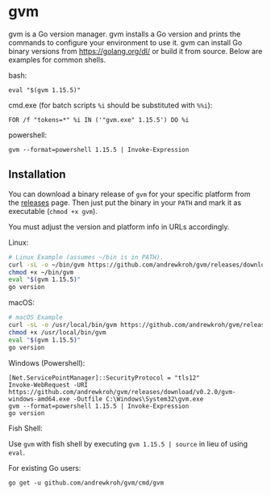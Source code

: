 gvm
===

gvm is a Go version manager. gvm installs a Go version and prints the commands
to configure your environment to use it. gvm can install Go binary versions from
https://golang.org/dl/ or build it from source. Below are examples for common
shells.

bash:

`eval "$(gvm 1.15.5)"`

cmd.exe (for batch scripts `%i` should be substituted with `%%i`):

`FOR /f "tokens=*" %i IN ('"gvm.exe" 1.15.5') DO %i`

powershell:

`gvm --format=powershell 1.15.5 | Invoke-Expression`

Installation
------------

You can download a binary release of `gvm` for your specific platform from the
[releases](https://github.com/andrewkroh/gvm/releases) page. Then just put the
binary in your `PATH` and mark it as executable (`chmod +x gvm`).

You must adjust the version and platform info in URLs accordingly.

Linux:

``` bash
# Linux Example (assumes ~/bin is in PATH).
curl -sL -o ~/bin/gvm https://github.com/andrewkroh/gvm/releases/download/v0.2.0/gvm-linux-amd64
chmod +x ~/bin/gvm
eval "$(gvm 1.15.5)"
go version
```

macOS:

``` bash
# macOS Example
curl -sL -o /usr/local/bin/gvm https://github.com/andrewkroh/gvm/releases/download/v0.2.0/gvm-darwin-amd64
chmod +x /usr/local/bin/gvm
eval "$(gvm 1.15.5)"
go version
```

Windows (Powershell):

```
[Net.ServicePointManager]::SecurityProtocol = "tls12"
Invoke-WebRequest -URI https://github.com/andrewkroh/gvm/releases/download/v0.2.0/gvm-windows-amd64.exe -Outfile C:\Windows\System32\gvm.exe
gvm --format=powershell 1.15.5 | Invoke-Expression
go version
```

Fish Shell:

Use `gvm` with fish shell by executing `gvm 1.15.5 | source` in lieu of using `eval`.

For existing Go users:

`go get -u github.com/andrewkroh/gvm/cmd/gvm`
